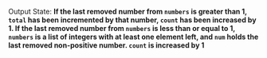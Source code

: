 Output State: **If the last removed number from `numbers` is greater than 1, `total` has been incremented by that number, `count` has been increased by 1. If the last removed number from `numbers` is less than or equal to 1, `numbers` is a list of integers with at least one element left, and `num` holds the last removed non-positive number. `count` is increased by 1**
